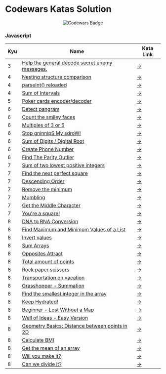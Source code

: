 # Codewars Katas Solution

<div align="center">

![Codewars Badge](https://www.codewars.com/users/amahmod/badges/large)

</div>

### Javascript

| Kyu | Name                                                                                                                   | Kata Link                                                    |
| --- | ---------------------------------------------------------------------------------------------------------------------- | ------------------------------------------------------------ |
| 3   | [Help the general decode secret enemy messages.](javascript/3_help_the_general_decode_secret_enemy_messages./index.js) | [→](https://www.codewars.com/kata/52cf02cd825aef67070008fa)  |
| 4   | [Nesting structure comparison](javascript/src/4_kyu_nesting_structure_comparison/index.js)                             | [→](https://www.codewars.com/kata/520446778469526ec0000001)  |
| 4   | [parseInt() reloaded](javascript/src/4_kyu_parseInt_reloaded/index.js)                                                 | [→](https://www.codewars.com/kata/525c7c5ab6aecef16e0001a5)  |
| 4   | [Sum of Intervals](javascript/4_sum_of_intervals/index.js)                                                             | [→](https://www.codewars.com/kata/52b7ed099cdc285c300001cd)  |
| 5   | [Poker cards encoder/decoder](javascript/5_poker_cards_encoder_decoder/index.js)                                       | [→](https://www.codewars.com/kata/52ebe4608567ade7d700044a)  |
| 6   | [Detect pangram](javascript/src/6_kyu_detect_pangram/index.js)                                                         | [→](https://www.codewars.com/kata/545cedaa9943f7fe7b000048)  |
| 6   | [Count the smiley faces](javascript/src/6_kyu_count_the_smiley_faces/index.js)                                         | [→](https://www.codewars.com/kata/583203e6eb35d7980400002a)  |
| 6   | [Multiples of 3 or 5](javascript/6_multiples_of_3_or_5/index.js)                                                       | [→](https://www.codewars.com/kata/514b92a657cdc65150000006)  |
| 6   | [Stop gninnipS My sdroW!](javascript/6_stop_gninnips_my_sdrow!/index.js)                                               | [→](https://www.codewars.com/kata/5264d2b162488dc400000001)  |
| 6   | [Sum of Digits / Digital Root](javascript/6_sum_of_digits___digital_root/index.js)                                     | [→](https://www.codewars.com/kata/541c8630095125aba6000c00)  |
| 6   | [Create Phone Number](javascript/6_create_phone_number/index.js)                                                       | [→](https://www.codewars.com/kata/525f50e3b73515a6db000b83)  |
| 6   | [Find The Parity Outlier](javascript/6_find_the_parity_outlier/index.js)                                               | [→](https://www.codewars.com/kata/5526fc09a1bbd946250002dc)  |
| 7   | [Sum of two lowest positive integers](javascript/src/7_kyu_sum_of_two_lowest_positive_integer/index.js)                | [→](https://www.codewars.com/kata/558fc85d8fd1938afb000014)  |
| 7   | [Find the next perfect square](javascript/src/7_kyu_find_the_next_perfect_square/index.js)                             | [→](https://www.codewars.com/kata/56269eb78ad2e4ced1000013)  |
| 7   | [Descending Order](javascript/src/7_kyu_descending_order/index.js)                                                     | [→](https://www.codewars.com/kata/5467e4d82edf8bbf40000155)  |
| 7   | [Remove the minimum](javascript/src/7_kyu_remove_the_minimum/index.js)                                                 | [→](https://www.codewars.com/kata/563cf89eb4747c5fb100001b)  |
| 7   | [Mumbling](javascript/7_mumbling/index.js)                                                                             | [→](https://www.codewars.com/kata/5667e8f4e3f572a8f2000039)  |
| 7   | [Get the Middle Character](javascript/7_get_the_middle_character/index.js)                                             | [→](https://www.codewars.com/kata/56747fd5cb988479af000028)  |
| 7   | [You're a square!](javascript/7_you're_a_square!/index.js)                                                             | [→](https://www.codewars.com/kata/54c27a33fb7da0db0100040e)  |
| 8   | [DNA to RNA Conversion](javascript/src/8_kyu_dna_to_rna_conversion/index.js)                                           | [→](https://www.codewars.com/kata/5556282156230d0e5e000089/) |
| 8   | [Find Maximum and Minimum Values of a List](javascript/src/8_kyu_find_maximum_and_minimum_values_of_list/index.js)     | [→](https://www.codewars.com/kata/577a98a6ae28071780000989)  |
| 8   | [Invert values](javascript/src/8_kyu_invert_values/index.js)                                                           | [→](https://www.codewars.com/kata/5899dc03bc95b1bf1b0000ad)  |
| 8   | [Sum Arrays](javascript/src/8_kyu_sum_arrays/index.js)                                                                 | [→](https://www.codewars.com/kata/555086d53eac039a2a000083)  |
| 8   | [Opposites Attract](javascript/src/8_kyu_opposites_attract/index.js)                                                   | [→](https://www.codewars.com/kata/53dc54212259ed3d4f00071c)  |
| 8   | [Total amount of points](javascript/src/8_kyu_total_amount_of_points/index.js)                                         | [→](https://www.codewars.com/kata/5bb904724c47249b10000131)  |
| 8   | [Rock paper scissors](javascript/src/8_kyu_rock_paper_scissors/index.js)                                               | [→](https://www.codewars.com/kata/5672a98bdbdd995fad00000f)  |
| 8   | [Transportation on vacation](javascript/src/8_kyu_transportation_on_vacation/index.js)                                 | [→](https://www.codewars.com/kata/568d0dd208ee69389d000016)  |
| 8   | [Grasshopper - Summation](javascript/8_grasshopper_-_summation/index.js)                                               | [→](https://www.codewars.com/kata/55d24f55d7dd296eb9000030)  |
| 8   | [Find the smallest integer in the array](javascript/8_find_the_smallest_integer_in_the_array/index.js)                 | [→](https://www.codewars.com/kata/55a2d7ebe362935a210000b2)  |
| 8   | [Keep Hydrated!](javascript/8_keep_hydrated!/index.js)                                                                 | [→](https://www.codewars.com/kata/582cb0224e56e068d800003c)  |
| 8   | [Beginner - Lost Without a Map](javascript/8_beginner_-_lost_without_a_map/index.js)                                   | [→](https://www.codewars.com/kata/57f781872e3d8ca2a000007e)  |
| 8   | [Well of Ideas - Easy Version](javascript/8_well_of_ideas_-_easy_version/index.js)                                     | [→](https://www.codewars.com/kata/57f222ce69e09c3630000212)  |
| 8   | [Geometry Basics: Distance between points in 2D](javascript/8_geometry_basics:_distance_between_points_in_2d/index.js) | [→](https://www.codewars.com/kata/58dced7b702b805b200000be)  |
| 8   | [Calculate BMI](javascript/8_calculate_bmi/index.js)                                                                   | [→](https://www.codewars.com/kata/57a429e253ba3381850000fb)  |
| 8   | [Get the mean of an array](javascript/8_get_the_mean_of_an_array/index.js)                                             | [→](https://www.codewars.com/kata/563e320cee5dddcf77000158)  |
| 8   | [Will you make it?](javascript/8_will_you_make_it?/index.js)                                                           | [→](https://www.codewars.com/kata/5861d28f124b35723e00005e)  |
| 8   | [Can we divide it?](javascript/8_can_we_divide_it?/index.js)                                                           | [→](https://www.codewars.com/kata/5a2b703dc5e2845c0900005a)  |
